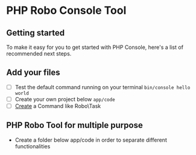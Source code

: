 # PHP Robo Console Tool

## Getting started

To make it easy for you to get started with PHP Console, here's a list of recommended next steps.

## Add your files

- [ ] Test the default command running on your terminal `bin/console hello world`
- [ ] Create your own project below `app/code`
- [ ] [Create](https://robo.li/docs/getting-started.html) a Command like Robo\Task

## PHP Robo Tool for multiple purpose

* Create a folder below app/code in order to separate different functionalities
